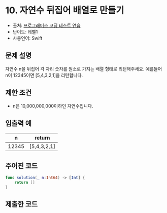 # 10. 자연수 뒤집어 배열로 만들기     

- 출처: [프로그래머스 코딩 테스트 연습](https://programmers.co.kr/learn/challenges)
- 난이도: 레벨1
- 사용언어: Swift



## 문제 설명  

자연수 n을 뒤집어 각 자리 숫자를 원소로 가지는 배열 형태로 리턴해주세요. 예를들어 n이 12345이면 [5,4,3,2,1]을 리턴합니다.



## 제한 조건   

- n은 10,000,000,000이하인 자연수입니다.



## 입출력 예  

| n     | return      |
| ----- | ----------- |
| 12345 | [5,4,3,2,1] |




## 주어진 코드  

~~~swift
func solution(_ n:Int64) -> [Int] {
    return []
}
~~~



## 제출한 코드  

~~~swift

~~~
